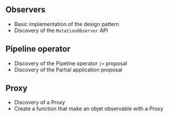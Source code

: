 ## Observers
- Basic implementation of the design pattern
- Discovery of the `MutationObserver` API

## Pipeline operator
- Discovery of the Pipeline operator `|>` proposal
- Discovery of the Partial application proposal

## Proxy
- Discovery of a Proxy
- Create a function that make an objet observable with a Proxy
